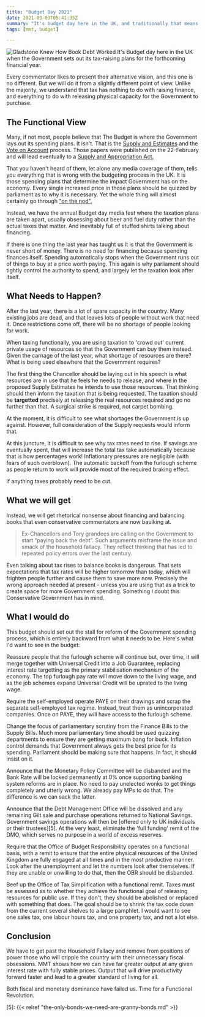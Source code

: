 ```yaml
---
title: "Budget Day 2021"
date: 2021-03-03T05:41:35Z
summary: "It's budget day here in the UK, and traditionally that means commentators write what they would do instead. Here's the MMT view"
tags: [mmt, budget]

---
```


![Gladstone Knew How Book Debt Worked](images/budget-box.jpg)
It's Budget day here in the UK when the Government sets out its tax-raising plans for the forthcoming financial year.

Every commentator likes to present their alternative vision, and this one is
no different. But we will do it from a slightly different point of
view. Unlike the majority, we understand that tax has nothing
to do with raising finance, and everything to do with releasing physical
capacity for the Government to purchase.

## The Functional View

Many, if not most, people believe that The Budget is where the Government lays out its spending plans. It isn't. That is the [Supply and Estimates][2] and the [Vote on Account][1] process. Those papers were published on the 22-February and will lead eventually to a [Supply and Appropriation Act.][4]

That you haven't heard of them, let alone any media coverage of them, tells you everything that is wrong with the budgeting process in the UK. It is those spending plans that determine the impact Government has on the economy. Every single increased price in those plans should be quizzed by parliament as to why it is necessary. Yet the whole thing will almost certainly go through ["on the nod".][3]

Instead, we have the annual Budget day media fest where the taxation plans are taken apart, usually obsessing about beer and fuel duty rather than the actual taxes that matter. And inevitably full of stuffed shirts talking about financing. 

If there is one thing the last year has taught us it is that the
Government is never short of money. There is no need for financing
because spending finances itself. Spending automatically stops when the Government runs out of things to buy at a price worth paying. This again is why parliament should tightly control the authority to spend, and largely let the taxation look after itself.

## What Needs to Happen?

After the last year, there is a lot of spare capacity in the country. Many existing jobs are dead, and that leaves lots of people without work that need it. Once restrictions come off, there will be no shortage of people looking for work. 

When taxing functionally, you are using taxation to 'crowd out' current private usage of resources so that the Government can buy them instead. Given the carnage of the last year, what shortage of resources are there? What is being used elsewhere that the Government requires? 

The first thing the Chancellor should be laying out in his speech is what resources are in use that he feels he needs to release, and where in the proposed Supply Estimates he intends to use those resources. That thinking should then inform the taxation that is being requested. The taxation should be **targetted** precisely at releasing the real resources required and go no further than that. A surgical strike is required, not carpet bombing.

At the moment, it is difficult to see what shortages the Government is up against. However, full consideration of the Supply requests would inform that.

At this juncture, it is difficult to see why tax rates need to rise. If savings are eventually spent, that will increase the total tax take automatically because that is how percentages work!  Inflationary pressures are negligible (with fears of such overblown). The automatic backoff from the furlough scheme as people return to work will provide most of the required braking effect. 

If anything taxes probably need to be cut. 

## What we will get

Instead, we will get rhetorical nonsense about financing and balancing books that even conservative commentators are now baulking at.

> Ex-Chancellors and Tory grandees are calling on the Government to start “paying back the debt”. Such arguments misframe the issue and smack of the household fallacy. They reflect thinking that has led to repeated policy errors over the last century.

Even talking about tax rises to balance books is dangerous. That sets expectations that tax rates will be higher tomorrow than today, which will frighten people further and cause them to save more now. Precisely the wrong approach needed at present - unless you are using that as a trick to create space for more Government spending. Something I doubt this Conservative Government has in mind.

## What I would do

This budget should set out the stall for reform of the Government spending process, which is entirely backward from what it needs to be. Here's what I'd want to see in the budget:

Reassure people that the furlough scheme will continue but, over time, it will merge together with Universal Credit into a Job Guarantee, replacing interest rate targetting as the primary stabilisation mechanism of the economy. The top furlough pay rate will move down to the living wage, and as the job schemes expand Universal Credit will be uprated to the living wage.

Require the self-employed operate PAYE on their drawings and scrap the separate self-employed tax regime. Instead, treat them as unincorporated companies. Once on PAYE, they will have access to the furlough scheme.

Change the focus of parliamentary scrutiny from the Finance Bills to the Supply Bills. Much more parliamentary time should be used quizzing departments to ensure they are getting maximum bang for buck. Inflation control demands that Government always gets the best price for its spending. Parliament should be making sure that happens. In fact, it should insist on it.

Announce that the Monetary Policy Committee will be disbanded and the Bank Rate will be locked permanently at 0% once supporting banking system reforms are in place. No need to pay unelected wonks to get things completely and utterly wrong. We already pay MPs to do that. The difference is we can sack the latter. 

Announce that the Debt Management Office will be dissolved and any remaining Gilt sale and purchase operations returned to National Savings. Government savings operations will then be [offered only to UK individuals or their trustees][5]. At the very least, eliminate the 'full funding' remit of the DMO, which serves no purpose in a world of excess reserves. 

Require that the Office of Budget Responsibility operates on a functional basis, with a remit to ensure that the entire physical resources of the United Kingdom are fully engaged at all times and in the most productive manner. Look after the unemployment and let the numbers look after themselves. If they are unable or unwilling to do that, then the OBR should be disbanded.

Beef up the Office of Tax Simplification with a functional remit. Taxes must be assessed as to whether they achieve the functional goal of releasing resources for public use. If they don't, they should be abolished or replaced with something that does. The goal should be to shrink the tax code down from the current several shelves to a large pamphlet. I would want to see one sales tax, one labour hours tax, and one property tax, and not a lot else. 

## Conclusion

We have to get past the Household Fallacy and remove from positions of power those who will cripple the country with their unnecessary fiscal obsessions. MMT shows how we can have far greater output at any given interest rate with fully stable prices. Output that will drive productivity forward faster and lead to a greater standard of living for all. 

Both fiscal and monetary dominance have failed us. Time for a Functional Revolution. 


[1]: https://www.gov.uk/government/publications/vote-on-account-2021-22
[2]: https://www.gov.uk/government/publications/supplementary-estimates-2020-21
[3]: https://bills.parliament.uk/bills/2760
[4]: https://guidetoprocedure.parliament.uk/articles/s718SrCb/supply-and-appropriation-bills
[5]: {{< relref "the-only-bonds-we-need-are-granny-bonds.md" >}}
